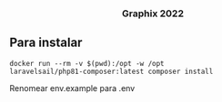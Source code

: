 <h3 align="center">Graphix 2022</h3>

## Para instalar

<code>docker run --rm -v $(pwd):/opt -w /opt laravelsail/php81-composer:latest composer install</code>

Renomear env.example para .env
